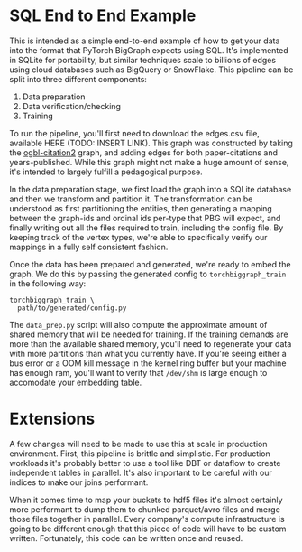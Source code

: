 # SQL End to End Example

This is intended as a simple end-to-end example of how to get your data into
the format that PyTorch BigGraph expects using SQL. It's implemented in SQLite
for portability, but similar techniques scale to billions of edges using cloud
databases such as BigQuery or SnowFlake. This pipeline can be split into three
different components:

1. Data preparation
2. Data verification/checking
3. Training

To run the pipeline, you'll first need to download the edges.csv file,
available HERE (TODO: INSERT LINK). This graph was constructed by
taking the [ogbl-citation2](https://github.com/snap-stanford/ogb) graph, and
adding edges for both paper-citations and years-published. While this graph
might not make a huge amount of sense, it's intended to largely fulfill a
pedagogical purpose.

In the data preparation stage, we first load the graph
into a SQLite database and then we transform and partition it. The transformation
can be understood as first partitioning the entities, then generating a mapping
between the graph-ids and ordinal ids per-type that PBG will expect, and finally
writing out all the files required to train, including the config file. By
keeping track of the vertex types, we're able to specifically verify our mappings
in a fully self consistent fashion.

Once the data has been prepared and generated, we're ready to embed the graph. We
do this by passing the generated config to `torchbiggraph_train` in the following
way:

```
torchbiggraph_train \
  path/to/generated/config.py
```

The `data_prep.py` script will also compute the approximate amount of shared memory
that will be needed for training. If the training demands are more than the
available shared memory, you'll need to regenerate your data with more partitions
than what you currently have. If you're seeing either a bus error or a OOM kill
message in the kernel ring buffer but your machine has enough ram, you'll want to
verify that `/dev/shm` is large enough to accomodate your embedding table.

# Extensions

A few changes will need to be made to use this at scale in production environment.
First, this pipeline is brittle and simplistic. For production workloads it's
probably better to use a tool like DBT or dataflow to create independent tables
in parallel. It's also important to be careful with our indices to make our joins
performant.

When it comes time to map your buckets to hdf5 files it's almost certainly more
performant to dump them to chunked parquet/avro files and merge those files together
in parallel. Every company's compute infrastructure is going to be different
enough that this piece of code will have to be custom written. Fortunately, this
code can be written once and reused.